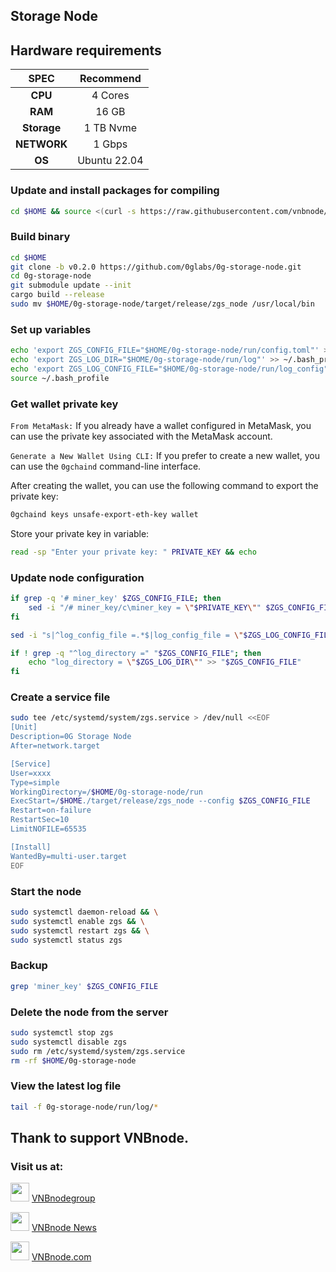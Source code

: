 ## Storage Node

## Hardware requirements
|   SPEC      |       Recommend          |
| :---------: | :-----------------------:|
|   **CPU**   |        4 Cores           |
|   **RAM**   |        16 GB             |
| **Storage** |        1 TB Nvme         |
| **NETWORK** |        1 Gbps            |
|   **OS**    |        Ubuntu 22.04      |

### Update and install packages for compiling
```bash
cd $HOME && source <(curl -s https://raw.githubusercontent.com/vnbnode/binaries/main/update-binary.sh) && source <(curl -s https://raw.githubusercontent.com/vnbnode/binaries/main/rust-install.sh)
```

### Build binary
```bash
cd $HOME
git clone -b v0.2.0 https://github.com/0glabs/0g-storage-node.git
cd 0g-storage-node
git submodule update --init
cargo build --release
sudo mv $HOME/0g-storage-node/target/release/zgs_node /usr/local/bin
```

### Set up variables
```bash
echo 'export ZGS_CONFIG_FILE="$HOME/0g-storage-node/run/config.toml"' >> ~/.bash_profile
echo 'export ZGS_LOG_DIR="$HOME/0g-storage-node/run/log"' >> ~/.bash_profile
echo 'export ZGS_LOG_CONFIG_FILE="$HOME/0g-storage-node/run/log_config"' >> ~/.bash_profile
source ~/.bash_profile
```

### Get wallet private key
`From MetaMask:` If you already have a wallet configured in MetaMask, you can use the private key associated with the MetaMask account.

`Generate a New Wallet Using CLI:` If you prefer to create a new wallet, you can use the `0gchaind` command-line interface.

After creating the wallet, you can use the following command to export the private key:

```bash
0gchaind keys unsafe-export-eth-key wallet
```

Store your private key in variable:
```bash
read -sp "Enter your private key: " PRIVATE_KEY && echo
```

### Update node configuration
```bash
if grep -q '# miner_key' $ZGS_CONFIG_FILE; then
    sed -i "/# miner_key/c\miner_key = \"$PRIVATE_KEY\"" $ZGS_CONFIG_FILE
fi

sed -i "s|^log_config_file =.*$|log_config_file = \"$ZGS_LOG_CONFIG_FILE\"|" $ZGS_CONFIG_FILE

if ! grep -q "^log_directory =" "$ZGS_CONFIG_FILE"; then
    echo "log_directory = \"$ZGS_LOG_DIR\"" >> "$ZGS_CONFIG_FILE"
fi
```

### Create a service file
```bash
sudo tee /etc/systemd/system/zgs.service > /dev/null <<EOF
[Unit]
Description=0G Storage Node
After=network.target

[Service]
User=xxxx
Type=simple
WorkingDirectory=/$HOME/0g-storage-node/run
ExecStart=/$HOME./target/release/zgs_node --config $ZGS_CONFIG_FILE
Restart=on-failure
RestartSec=10
LimitNOFILE=65535

[Install]
WantedBy=multi-user.target
EOF
```

### Start the node
```bash
sudo systemctl daemon-reload && \
sudo systemctl enable zgs && \
sudo systemctl restart zgs && \
sudo systemctl status zgs
```

### Backup
```bash
grep 'miner_key' $ZGS_CONFIG_FILE
```

### Delete the node from the server
```bash
sudo systemctl stop zgs
sudo systemctl disable zgs
sudo rm /etc/systemd/system/zgs.service
rm -rf $HOME/0g-storage-node
```

### View the latest log file
```bash
tail -f 0g-storage-node/run/log/*
```

## Thank to support VNBnode.
### Visit us at:

<img src="https://user-images.githubusercontent.com/50621007/183283867-56b4d69f-bc6e-4939-b00a-72aa019d1aea.png" width="30"/> <a href="https://t.me/VNBnodegroup" target="_blank">VNBnodegroup</a>

<img src="https://user-images.githubusercontent.com/50621007/183283867-56b4d69f-bc6e-4939-b00a-72aa019d1aea.png" width="30"/> <a href="https://t.me/Vnbnode" target="_blank">VNBnode News</a>

<img src="https://github.com/vnbnode/binaries/blob/main/Logo/VNBnode.jpg" width="30"/> <a href="https://VNBnode.com" target="_blank">VNBnode.com</a>

